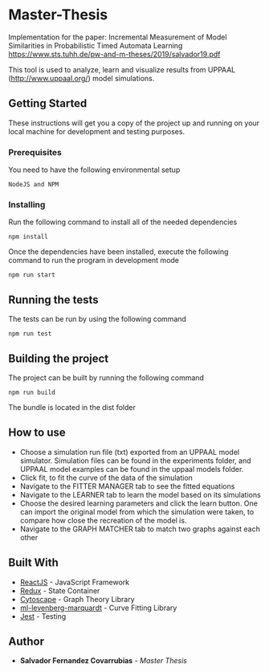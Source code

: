 # Master-Thesis
Implementation for the paper: Incremental Measurement of Model Similarities in Probabilistic Timed Automata Learning
https://www.sts.tuhh.de/pw-and-m-theses/2019/salvador19.pdf

This tool is used to analyze, learn and visualize results from UPPAAL (http://www.uppaal.org/) model simulations. 

## Getting Started

These instructions will get you a copy of the project up and running on your local machine for development and testing purposes. 

### Prerequisites

You need to have the following environmental setup

```
NodeJS and NPM
```

### Installing

Run the following command to install all of the needed dependencies 

```
npm install 
```

Once the dependencies have been installed, execute the following command to run the program in development mode

```
npm run start
```

## Running the tests

The tests can be run by using the following command

```
npm run test
```

## Building the project

The project can be built by running the following command
```
npm run build
```

The bundle is located in the dist folder

## How to use

- Choose a simulation run file (txt) exported from an UPPAAL model simulator. Simulation files can be found in the experiments folder, and UPPAAL model examples can be found in the uppaal models folder. 
- Click fit, to fit the curve of the data of the simulation
- Navigate to the FITTER MANAGER tab to see the fitted equations
- Navigate to the LEARNER tab to learn the model based on its simulations
- Choose the desired learning parameters and click the learn button. One can import the original model from which the simulation were taken, to compare how close the recreation of the model is. 
- Navigate to the GRAPH MATCHER tab to match two graphs against each other 

## Built With
* [ReactJS](https://reactjs.org/) - JavaScript Framework
* [Redux](https://redux.js.org/) - State Container 
* [Cytoscape](https://js.cytoscape.org/) - Graph Theory Library
* [ml-levenberg-marquardt](https://github.com/mljs/levenberg-marquardt) - Curve Fitting Library
* [Jest](https://jestjs.io/) - Testing

## Author

* **Salvador Fernandez Covarrubias** - *Master Thesis*
